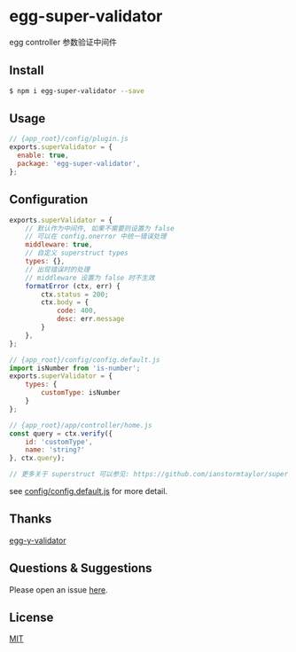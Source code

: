 # egg-super-validator

egg controller 参数验证中间件

## Install

```bash
$ npm i egg-super-validator --save
```

## Usage

```js
// {app_root}/config/plugin.js
exports.superValidator = {
  enable: true,
  package: 'egg-super-validator',
};
```

## Configuration

```js
exports.superValidator = {
    // 默认作为中间件, 如果不需要则设置为 false
    // 可以在 config.onerror 中统一错误处理
    middleware: true,
    // 自定义 superstruct types
    types: {},
    // 出现错误时的处理
    // middleware 设置为 false 时不生效
    formatError (ctx, err) {
        ctx.status = 200;
        ctx.body = {
            code: 400,
            desc: err.message
        }
    },
};
```


```js
// {app_root}/config/config.default.js
import isNumber from 'is-number';
exports.superValidator = {
    types: {
        customType: isNumber
    }
};

// {app_root}/app/controller/home.js
const query = ctx.verify({
    id: 'customType',
    name: 'string?'
}, ctx.query);

// 更多关于 superstruct 可以参见: https://github.com/ianstormtaylor/superstruct
```

see [config/config.default.js](config/config.default.js) for more detail.

## Thanks

[egg-y-validator](https://github.com/MiYogurt/egg-y-validator)

## Questions & Suggestions

Please open an issue [here](https://github.com/zjzhome/egg-super-validator/issues).

## License

[MIT](LICENSE)

